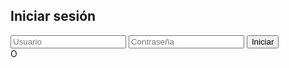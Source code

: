 <!DOCTYPE html>
<html lang="es">
<head>
  <meta charset="UTF-8">
  <title>Login</title>
  <link rel="stylesheet" href="login/estilos.css">
  <script src="https://accounts.google.com/gsi/client" async defer></script>
  
</head>
<body>

<div class="login-container">
  <h2>Iniciar sesión</h2>

  <!-- Formulario tradicional -->
  <input type="text" id="usuario" placeholder="Usuario" />
  <input type="password" id="clave" placeholder="Contraseña" />
  <button onclick="loginTradicional()">Iniciar </button>

  <div class="divider"><span>O</span></div>

  <!-- Botón de login con Google -->
  <div id="g_id_onload"
       data-client_id="763575543796-vaol8k2el7l3jn8l90i9jkku4jp55rft.apps.googleusercontent.com"
       data-context="signin"
       data-callback="handleCredentialResponse"
       data-auto_prompt="false">
  </div>

  <div class="g_id_signin"
       data-type="standard"
       data-shape="rectangular"
       data-theme="outline"
       data-text="sign_in_with"
       data-size="large">
  </div>
</div>

<script>
  function loginTradicional() {
    const user = document.getElementById("usuario").value;
    const pass = document.getElementById("clave").value;

    if (user === "admin" && pass === "1234") {
      alert("Login exitoso como " + user);
      // Aquí podrías redirigir o guardar sesión
      localStorage.setItem("nombre", user);
      localStorage.setItem("email", user + "@example.com");
      window.location.href = "bienvenida.html";
    } else {
      alert("Usuario o contraseña incorrectos");
    }
  }

  function handleCredentialResponse(response) {
    const jwt = response.credential;
    const payload = JSON.parse(atob(jwt.split('.')[1]));

    localStorage.setItem("nombre", payload.name);
    localStorage.setItem("email", payload.email);
    localStorage.setItem("foto", payload.picture);
    window.location.href = "bienvenida.html";
  }
</script>

</body>
</html>
